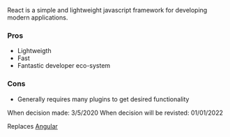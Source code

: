 React is a simple and lightweight javascript framework for developing modern applications.

### Pros
* Lightweigth
* Fast
* Fantastic developer eco-system

### Cons
* Generally requires many plugins to get desired functionality

When decision made: 3/5/2020
When decision will be revisted: 01/01/2022

Replaces [Angular]()

